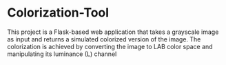 # Colorization-Tool
This project is a Flask-based web application that takes a grayscale image as input and returns a simulated colorized version of the image. The colorization is achieved by converting the image to LAB color space and manipulating its luminance (L) channel
